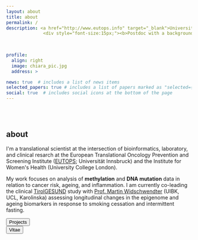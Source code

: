 ```yaml
---
layout: about
title: about
permalink: /
description: <a href="http://www.eutops.info" target="_blank">Universität Innsbruck</a> • <a href="http://www.ucl.ac.uk"" target="_blank">University College London<br></a>
              <div style="font-size:15px;"><b>Postdoc with a background in molecular medicine working on epigenetics, cellular ageing, and disease prevention. Particularly interested in the immune system.</b></div>
              
              

profile:
  align: right
  image: chiara_pic.jpg
  address: >

news: true  # includes a list of news items
selected_papers: true # includes a list of papers marked as "selected={true}"
social: true  # includes social icons at the bottom of the page
---
```


<br>
<br>

<h2>about</h2>

I'm a translational scientist at the intersection of bioinformatics, laboratory, and clinical resarch at the European Translational Oncology Prevention and Screening Institute (<a href="http://www.eutops.info" target = "_blank">EUTOPS</a>; Universität Innsbruck) and the Institute for Women's Health (University College London).

My work focuses on analysis of <b>methylation</b> and <b>DNA mutation</b> data in relation to cancer risk, ageing, and inflammation. I am currently co-leading the clinical <a href="/projects/1_project/">TirolGESUND</a> study with <a href="https://eutops.institute/institute/leadership" target="_blank">Prof. Martin Widschwendter</a> (UIBK, UCL, Karolinska) assessing longitudinal changes in the epigenome and ageing biomarkers in response to smoking cessation and intermittent fasting.

<div class="row justify-content-sm-center">
    <div class="col-sm-3 mt-3 mt-md-0">
    <a href="/projects" target="_blank">
<button class="button">Projects</button></a>
</div>

  <div class="col-sm-9 mt-3 mt-md-0">
<a href="/_pages/cv/"><button class="button">Vitae</button></a>
</div>
</div>

<br>
<br>